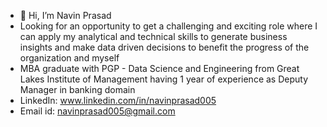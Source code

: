 - 👋 Hi, I’m Navin Prasad
- Looking for an opportunity to get a challenging and exciting role where I can apply my analytical and technical skills to generate business insights and make
data driven decisions to benefit the progress of the organization and myself
- MBA graduate with PGP - Data Science and Engineering from Great Lakes Institute of Management having 1 year of experience as Deputy Manager in banking domain
- LinkedIn: www.linkedin.com/in/navinprasad005
- Email id: navinprasad005@gmail.com
<!---
navinprasad005/navinprasad005 is a ✨ special ✨ repository because its `README.md` (this file) appears on your GitHub profile.
You can click the Preview link to take a look at your changes.
--->
